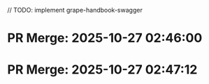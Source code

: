 // TODO: implement grape-handbook-swagger

# PR Merge: 2025-10-27 02:46:00

# PR Merge: 2025-10-27 02:47:12
